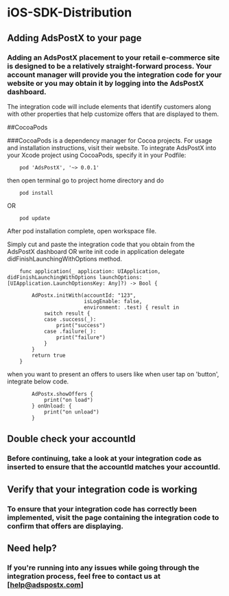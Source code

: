 # iOS-SDK-Distribution
## Adding AdsPostX to your page

### Adding an AdsPostX placement to your retail e-commerce site is designed to be a relatively straight-forward process. Your account manager will provide you the integration code for your website or you may obtain it by logging into the AdsPostX dashboard.

The integration code will include elements that identify customers along with other properties that help customize offers that are displayed to them.  

##CocoaPods

###CocoaPods is a dependency manager for Cocoa projects. For usage and installation instructions, visit their website. To integrate AdsPostX into your Xcode project using CocoaPods, specify it in your Podfile:
```
    pod 'AdsPostX', '~> 0.0.1'
```
then open terminal go to project home directory and do

```
    pod install
```
OR
```
    pod update
```
After pod installation complete, open workspace file.

Simply cut and paste the integration code that you obtain from the AdsPostX dashboard OR write init code in application delegate didFinishLaunchingWithOptions method.

```
    func application(_ application: UIApplication, didFinishLaunchingWithOptions launchOptions: [UIApplication.LaunchOptionsKey: Any]?) -> Bool {
        
        AdPostx.initWith(accountId: "123",
                         isLogEnable: false,
                         environment: .test) { result in
            switch result {
            case .success(_):
                print("success")
            case .failure(_):
                print("failure")
            }
        }
        return true
    }
```
when you want to present an offers to users like when user tap on 'button', integrate below code.
```
        AdPostx.showOffers {
            print("on load")
        } onUnload: {
            print("on unload")
        }
```
## Double check your accountId

### Before continuing, take a look at your integration code as inserted to ensure that the accountId matches your accountId.

## Verify that your integration code is working

### To ensure that your integration code has correctly been implemented, visit the page containing the integration code to confirm that offers are displaying.

## Need help?

### If you're running into any issues while going through the integration process, feel free to contact us at [help@adspostx.com]

